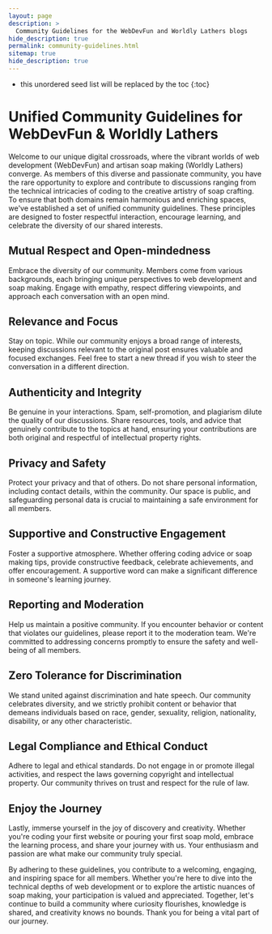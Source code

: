 ```yaml
---
layout: page
description: >
  Community Guidelines for the WebDevFun and Worldly Lathers blogs
hide_description: true
permalink: community-guidelines.html
sitemap: true
hide_description: true
---
```


* this unordered seed list will be replaced by the toc
{:toc}

# Unified Community Guidelines for WebDevFun & Worldly Lathers

Welcome to our unique digital crossroads, where the vibrant worlds of web development (WebDevFun) and artisan soap making (Worldly Lathers) converge. As members of this diverse and passionate community, you have the rare opportunity to explore and contribute to discussions ranging from the technical intricacies of coding to the creative artistry of soap crafting. To ensure that both domains remain harmonious and enriching spaces, we've established a set of unified community guidelines. These principles are designed to foster respectful interaction, encourage learning, and celebrate the diversity of our shared interests.

## Mutual Respect and Open-mindedness

Embrace the diversity of our community. Members come from various backgrounds, each bringing unique perspectives to web development and soap making. Engage with empathy, respect differing viewpoints, and approach each conversation with an open mind.

## Relevance and Focus

Stay on topic. While our community enjoys a broad range of interests, keeping discussions relevant to the original post ensures valuable and focused exchanges. Feel free to start a new thread if you wish to steer the conversation in a different direction.

## Authenticity and Integrity

Be genuine in your interactions. Spam, self-promotion, and plagiarism dilute the quality of our discussions. Share resources, tools, and advice that genuinely contribute to the topics at hand, ensuring your contributions are both original and respectful of intellectual property rights.

## Privacy and Safety

Protect your privacy and that of others. Do not share personal information, including contact details, within the community. Our space is public, and safeguarding personal data is crucial to maintaining a safe environment for all members.

## Supportive and Constructive Engagement

Foster a supportive atmosphere. Whether offering coding advice or soap making tips, provide constructive feedback, celebrate achievements, and offer encouragement. A supportive word can make a significant difference in someone's learning journey.

## Reporting and Moderation

Help us maintain a positive community. If you encounter behavior or content that violates our guidelines, please report it to the moderation team. We're committed to addressing concerns promptly to ensure the safety and well-being of all members.

## Zero Tolerance for Discrimination

We stand united against discrimination and hate speech. Our community celebrates diversity, and we strictly prohibit content or behavior that demeans individuals based on race, gender, sexuality, religion, nationality, disability, or any other characteristic.

## Legal Compliance and Ethical Conduct

Adhere to legal and ethical standards. Do not engage in or promote illegal activities, and respect the laws governing copyright and intellectual property. Our community thrives on trust and respect for the rule of law.

## Enjoy the Journey

Lastly, immerse yourself in the joy of discovery and creativity. Whether you're coding your first website or pouring your first soap mold, embrace the learning process, and share your journey with us. Your enthusiasm and passion are what make our community truly special.

By adhering to these guidelines, you contribute to a welcoming, engaging, and inspiring space for all members. Whether you're here to dive into the technical depths of web development or to explore the artistic nuances of soap making, your participation is valued and appreciated. Together, let's continue to build a community where curiosity flourishes, knowledge is shared, and creativity knows no bounds. Thank you for being a vital part of our journey.